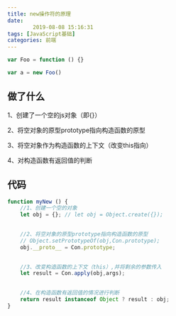 ```yaml
---
title: new操作符的原理
date: 
        2019-08-08 15:16:31
tags: [JavaScript基础]
categories: 前端
---
```


```js
var Foo = function () {}

var a = new Foo()
```

## 做了什么

1、创建了一个空的js对象（即{}）

2、将空对象的原型prototype指向构造函数的原型

3、将空对象作为构造函数的上下文（改变this指向）

4、对构造函数有返回值的判断

## 代码

```js
function myNew () {
    //1、创建一个空的对象
    let obj = {}; // let obj = Object.create({});
  

    //2、将空对象的原型prototype指向构造函数的原型
    // Object.setPrototypeOf(obj,Con.prototype);
  	obj.__proto__ = Con.prototype;
  

    //3、改变构造函数的上下文（this）,并将剩余的参数传入
    let result = Con.apply(obj,args);
  

    //4、在构造函数有返回值的情况进行判断
    return result instanceof Object ? result : obj;
}
```

